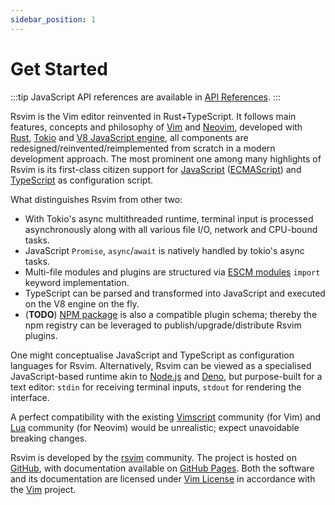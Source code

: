 ```yaml
---
sidebar_position: 1
---
```


# Get Started

:::tip
JavaScript API references are available in [API References](/docs/api/introduction).
:::

Rsvim is the Vim editor reinvented in Rust+TypeScript. It follows main features, concepts and philosophy of [Vim](https://www.vim.org/) and [Neovim](https://neovim.io/), developed with [Rust](https://www.rust-lang.org/), [Tokio](https://tokio.rs/) and [V8 JavaScript engine](https://v8.dev/), all components are redesigned/reinvented/reimplemented from scratch in a modern development approach. The most prominent one among many highlights of Rsvim is its first-class citizen support for [JavaScript](https://developer.mozilla.org/en-US/docs/Web/JavaScript) ([ECMAScript](https://developer.mozilla.org/en-US/docs/Glossary/ECMAScript)) and [TypeScript](https://www.typescriptlang.org/) as configuration script.

What distinguishes Rsvim from other two:

- With Tokio's async multithreaded runtime, terminal input is processed asynchronously along with all various file I/O, network and CPU-bound tasks.
- JavaScript `Promise`, `async`/`await` is natively handled by tokio's async tasks.
- Multi-file modules and plugins are structured via [ESCM modules](https://tc39.es/ecma262/multipage/ecmascript-language-scripts-and-modules.html) `import` keyword implementation.
- TypeScript can be parsed and transformed into JavaScript and executed on the V8 engine on the fly.
- (**TODO**) [NPM package](https://www.npmjs.com/) is also a compatible plugin schema; thereby the npm registry can be leveraged to publish/upgrade/distribute Rsvim plugins.

One might conceptualise JavaScript and TypeScript as configuration languages for Rsvim. Alternatively, Rsvim can be viewed as a specialised JavaScript-based runtime akin to [Node.js](https://nodejs.org/) and [Deno](https://deno.com/), but purpose-built for a text editor: `stdin` for receiving terminal inputs, `stdout` for rendering the interface.

A perfect compatibility with the existing [Vimscript](https://en.wikipedia.org/wiki/Vimscript) community (for Vim) and [Lua](https://neovim.io/doc/user/lua.html) community (for Neovim) would be unrealistic; expect unavoidable breaking changes.

Rsvim is developed by the [rsvim](https://github.com/rsvim) community. The project is hosted on [GitHub](https://github.com/rsvim/rsvim), with documentation available on [GitHub Pages](https://rsvim.github.io/). Both the software and its documentation are licensed under [Vim License](https://github.com/rsvim/rsvim/blob/main/LICENSE.txt) in accordance with the [Vim](https://github.com/vim/vim) project.
